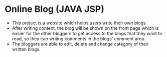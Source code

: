 # Online Blog (JAVA JSP)
- This project is a website which helps users write their own blogs
- After writing content, the blog will be shown on the front page which is easier for the other bloggers to get access to the blogs that they want to read, so they can writing comments in the blogs' comment area.
- The bloggers are able to edit, delete and change category of their written blogs.
